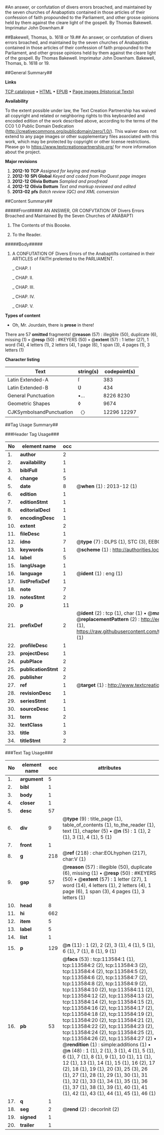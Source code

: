 #An answer, or confutation of divers errors broached, and maintained by the seven churches of Anabaptists contained in those articles of their confession of faith propounded to the Parliament, and other grosse opinions held by them against the cleare light of the gospell. By Thomas Bakewell. Imprimatur John Downham.#

##Bakewell, Thomas, b. 1618 or 19.##
An answer, or confutation of divers errors broached, and maintained by the seven churches of Anabaptists contained in those articles of their confession of faith propounded to the Parliament, and other grosse opinions held by them against the cleare light of the gospell. By Thomas Bakewell. Imprimatur John Downham.
Bakewell, Thomas, b. 1618 or 19.

##General Summary##

**Links**

[TCP catalogue](http://www.ota.ox.ac.uk/tcp/)  • 
[HTML](http://tei.it.ox.ac.uk/tcp/Texts-HTML/free/A77/A77726.html)  • 
[EPUB](http://tei.it.ox.ac.uk/tcp/Texts-EPUB/free/A77/A77726.epub) • 
[Page images (Historical Texts)](https://historicaltexts.jisc.ac.uk/eebo-99861448e)

**Availability**

To the extent possible under law, the Text Creation Partnership has waived all copyright and related or neighboring rights to this keyboarded and encoded edition of the work described above, according to the terms of the CC0 1.0 Public Domain Dedication (http://creativecommons.org/publicdomain/zero/1.0/). This waiver does not extend to any page images or other supplementary files associated with this work, which may be protected by copyright or other license restrictions. Please go to https://www.textcreationpartnership.org/ for more information about the project.

**Major revisions**

1. __2012-10__ __TCP__ *Assigned for keying and markup*
1. __2012-10__ __SPi Global__ *Keyed and coded from ProQuest page images*
1. __2012-12__ __Olivia Bottum__ *Sampled and proofread*
1. __2012-12__ __Olivia Bottum__ *Text and markup reviewed and edited*
1. __2013-02__ __pfs__ *Batch review (QC) and XML conversion*

##Content Summary##

#####Front#####
AN ANSWER, OR CONFVTATION OF Divers Errors Broached and Maintained By the Seven Churches of ANABAPTI
1. The Contents of this Boooke.

1. To the Reader.

#####Body#####

1. A CONFUTATION OF Divers Errors of the Anabaptiſts contained in their ARTICLES of FAITH preſented to the PARLIAMENT.

    _ CHAP. I

    _ CHAP. II.

    _ CHAP. III.

    _ CHAP. IV.

    _ CHAP. V.

**Types of content**

  * Oh, Mr. Jourdain, there is **prose** in there!

There are 57 **omitted** fragments! 
 @__reason__ (57) : illegible (50), duplicate (6), missing (1)  •  @__resp__ (50) : #KEYERS (50)  •  @__extent__ (57) : 1 letter (27), 1 word (14), 4 letters (1), 2 letters (4), 1 page (6), 1 span (3), 4 pages (1), 3 letters (1)

**Character listing**


|Text|string(s)|codepoint(s)|
|---|---|---|
|Latin Extended-A|ſ|383|
|Latin Extended-B|Ʋ|434|
|General Punctuation|•…|8226 8230|
|Geometric Shapes|◊|9674|
|CJKSymbolsandPunctuation|〈〉|12296 12297|

##Tag Usage Summary##

###Header Tag Usage###

|No|element name|occ|attributes|
|---|---|---|---|
|1.|__author__|2||
|2.|__availability__|1||
|3.|__biblFull__|1||
|4.|__change__|5||
|5.|__date__|8| @__when__ (1) : 2013-12 (1)|
|6.|__edition__|1||
|7.|__editionStmt__|1||
|8.|__editorialDecl__|1||
|9.|__encodingDesc__|1||
|10.|__extent__|2||
|11.|__fileDesc__|1||
|12.|__idno__|7| @__type__ (7) : DLPS (1), STC (3), EEBO-CITATION (1), PROQUEST (1), VID (1)|
|13.|__keywords__|1| @__scheme__ (1) : http://authorities.loc.gov/ (1)|
|14.|__label__|5||
|15.|__langUsage__|1||
|16.|__language__|1| @__ident__ (1) : eng (1)|
|17.|__listPrefixDef__|1||
|18.|__note__|7||
|19.|__notesStmt__|2||
|20.|__p__|11||
|21.|__prefixDef__|2| @__ident__ (2) : tcp (1), char (1)  •  @__matchPattern__ (2) : ([0-9\-]+):([0-9IVX]+) (1), (.+) (1)  •  @__replacementPattern__ (2) : http://eebo.chadwyck.com/downloadtiff?vid=$1&page=$2 (1), https://raw.githubusercontent.com/textcreationpartnership/Texts/master/tcpchars.xml#$1 (1)|
|22.|__profileDesc__|1||
|23.|__projectDesc__|1||
|24.|__pubPlace__|2||
|25.|__publicationStmt__|2||
|26.|__publisher__|2||
|27.|__ref__|1| @__target__ (1) : http://www.textcreationpartnership.org/docs/. (1)|
|28.|__revisionDesc__|1||
|29.|__seriesStmt__|1||
|30.|__sourceDesc__|1||
|31.|__term__|2||
|32.|__textClass__|1||
|33.|__title__|3||
|34.|__titleStmt__|2||


###Text Tag Usage###

|No|element name|occ|attributes|
|---|---|---|---|
|1.|__argument__|5||
|2.|__bibl__|1||
|3.|__body__|1||
|4.|__closer__|1||
|5.|__desc__|57||
|6.|__div__|9| @__type__ (9) : title_page (1), table_of_contents (1), to_the_reader (1), text (1), chapter (5)  •  @__n__ (5) : 1 (1), 2 (1), 3 (1), 4 (1), 5 (1)|
|7.|__front__|1||
|8.|__g__|218| @__ref__ (218) : char:EOLhyphen (217), char:V (1)|
|9.|__gap__|57| @__reason__ (57) : illegible (50), duplicate (6), missing (1)  •  @__resp__ (50) : #KEYERS (50)  •  @__extent__ (57) : 1 letter (27), 1 word (14), 4 letters (1), 2 letters (4), 1 page (6), 1 span (3), 4 pages (1), 3 letters (1)|
|10.|__head__|8||
|11.|__hi__|662||
|12.|__item__|5||
|13.|__label__|5||
|14.|__list__|1||
|15.|__p__|129| @__n__ (11) : 1 (2), 2 (2), 3 (1), 4 (1), 5 (1), 6 (1), 7 (1), 8 (1), 9 (1)|
|16.|__pb__|53| @__facs__ (53) : tcp:113584:1 (1), tcp:113584:2 (2), tcp:113584:3 (2), tcp:113584:4 (2), tcp:113584:5 (2), tcp:113584:6 (2), tcp:113584:7 (2), tcp:113584:8 (2), tcp:113584:9 (2), tcp:113584:10 (2), tcp:113584:11 (2), tcp:113584:12 (2), tcp:113584:13 (2), tcp:113584:14 (2), tcp:113584:15 (2), tcp:113584:16 (2), tcp:113584:17 (2), tcp:113584:18 (2), tcp:113584:19 (2), tcp:113584:20 (2), tcp:113584:21 (2), tcp:113584:22 (2), tcp:113584:23 (2), tcp:113584:24 (2), tcp:113584:25 (2), tcp:113584:26 (2), tcp:113584:27 (2)  •  @__rendition__ (1) : simple:additions (1)  •  @__n__ (48) : 1 (1), 2 (1), 3 (1), 4 (1), 5 (1), 6 (1), 7 (1), 8 (1), 9 (1), 10 (1), 11 (1), 12 (1), 13 (1), 14 (1), 15 (1), 16 (2), 17 (2), 18 (1), 19 (1), 20 (3), 25 (3), 26 (1), 27 (1), 28 (1), 29 (1), 30 (1), 31 (1), 32 (1), 33 (1), 34 (1), 35 (1), 36 (1), 37 (1), 38 (1), 39 (1), 40 (1), 41 (1), 42 (1), 43 (1), 44 (1), 45 (1), 46 (1)|
|17.|__q__|1||
|18.|__seg__|2| @__rend__ (2) : decorInit (2)|
|19.|__signed__|1||
|20.|__trailer__|1||
